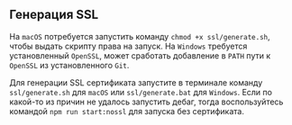 ## Генерация SSL

На `macOS` потребуется запустить команду `chmod +x ssl/generate.sh`, чтобы выдать скрипту права на запуск.
На `Windows` требуется установленный `OpenSSL`, может сработать добавление в `PATH` пути к `OpenSSL` из установленного `Git`.

Для генерации SSL сертификата запустите в терминале команду `ssl/generate.sh` для `macOS` или `ssl/generate.bat` для `Windows`.
Если по какой-то из причин не удалось запустить дебаг, тогда воспользуйтесь командой `npm run start:nossl` для запуска без сертификата.
